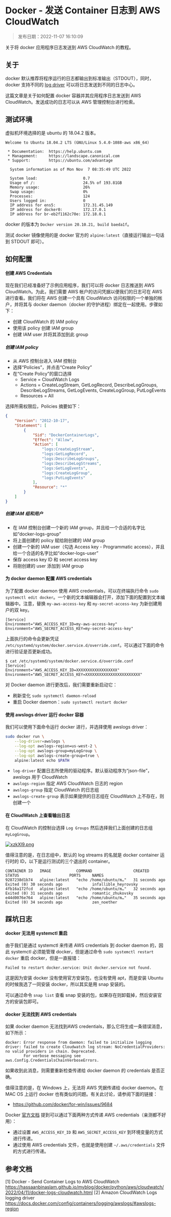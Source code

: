 # Docker - 发送 Container 日志到 AWS CloudWatch

> 发布日期：2022-11-07 16:10:09

关于将 docker 应用程序日志发送到 AWS CloudWatch 的教程。

## 关于

docker 默认推荐将程序运行的日志都输出到标准输出（STDOUT），同时，docker 支持不同的 [log driver](https://docs.docker.com/config/containers/logging/awslogs/#awslogs-region) 可以将日志发送到不同的日志中心。

这篇文章是关于如何配置 docker 容器并其应用程序日志发送到 AWS CloudWatch。发送成功的日志可以从 AWS 管理控制台进行检索。

## 测试环境

虚拟机环境选择的是 ubuntu 的 18.04.2 版本。
```
Welcome to Ubuntu 18.04.2 LTS (GNU/Linux 5.4.0-1088-aws x86_64)

 * Documentation:  https://help.ubuntu.com
 * Management:     https://landscape.canonical.com
 * Support:        https://ubuntu.com/advantage

  System information as of Mon Nov  7 08:35:49 UTC 2022

  System load:                    0.7
  Usage of /:                     24.5% of 193.81GB
  Memory usage:                   26%
  Swap usage:                     0%
  Processes:                      124
  Users logged in:                0
  IP address for ens5:            172.31.45.149
  IP address for docker0:         172.17.0.1
  IP address for br-eb2f1162c70e: 172.18.0.1
```

docker 的版本为 `Docker version 20.10.21, build baeda1f`。

测试 docker 镜像使用的是 docker 官方的 `alpine:latest`（直接运行输出一句话到 STDOUT 即可）。

## 如何配置

#### 创建 AWS Credentials

现在我们已经准备好了示例应用程序，我们可以将 docker 日志推送到 AWS CloudWatch。为此，我们需要 AWS 帐户的访问凭据以便我们的日志可在 AWS 进行查看。我们将在 AWS 创建一个具有 CloudWatch 访问权限的一个单独的帐户，并将其与 docker daemon（docker 的守护进程）绑定在一起使用。步骤如下：
- 创建 CloudWatch 的 IAM policy
- 使用该 policy 创建 IAM group
- 创建 IAM user 并将其添加到此 group

##### 创建 IAM policy

- 从 AWS 控制台进入 IAM 控制台
- 选择“Policies”，并点击“Create Policy”
- 在“Create Policy”的窗口选择
  - Service = CloudWatch Logs
  - Actions = CreateLogStream, GetLogRecord, DescribeLogGroups, DescribeLogStreams, GetLogEvents, CreateLogGroup, PutLogEvents
  - Resources = All

选择所需权限后，Policies 摘要如下：
```json
{
    "Version": "2012-10-17",
    "Statement": [
        {
            "Sid": "DockerContainerLogs",
            "Effect": "Allow",
            "Action": [
                "logs:CreateLogStream",
                "logs:GetLogRecord",
                "logs:DescribeLogGroups",
                "logs:DescribeLogStreams",
                "logs:GetLogEvents",
                "logs:CreateLogGroup",
                "logs:PutLogEvents"
            ],
            "Resource": "*"
        }
    ]
}
```

##### 创建 IAM 组和用户
- 在 IAM 控制台创建一个新的 IAM group，并且给一个合适的名字比如“docker-logs-group”
- 将上面创建的 policy 赋给刚创建的 IAM group
- 创建一个新的 IAM user（勾选 Access key - Programmatic access），并且给一个合适的名字比如“docker-logs-user”
- 保存 access key ID 和 secret access key
- 将刚创建的 user 添加到 IAM group

#### 为 docker daemon 配置 AWS credentials

为了配置 docker daemon 使用 AWS credentials，可以在终端执行命令 `sudo systemctl edit docker`。一个新的文本编辑器会打开，添加下面的配置到文本编辑器中。注意，替换 `my-aws-access-key` 和 `my-secret-access-key` 为新创建用户的双 key。

```
[Service]
Environment="AWS_ACCESS_KEY_ID=my-aws-access-key"
Environment="AWS_SECRET_ACCESS_KEY=my-secret-access-key"
```

上面执行的命令会更新凭证 `/etc/systemd/system/docker.service.d/override.conf`。可以通过下面的命令进行验证是否更新成功。

```
$ cat /etc/systemd/system/docker.service.d/override.conf
[Service]
Environment="AWS_ACCESS_KEY_ID=XXXXXXXXXXXXXXXXXX"
Environment="AWS_SECRET_ACCESS_KEY=XXXXXXXXXXXXXXXXXXXXXXXX"
```

对 Docker daemon 进行更改后，我们需要重新启动它：
- 刷新变化 `sudo systemctl daemon-reload`
- 重启 Docker daemon：`sudo systemctl restart docker`

#### 使用 awslogs driver 运行 docker 容器

我们可以使用下面命令运行 docker 进行，并选择使用 awslogs driver：
```bash
sudo docker run \
    --log-driver=awslogs \
    --log-opt awslogs-region=us-west-2 \
    --log-opt awslogs-group=myLogGroup \
    --log-opt awslogs-create-group=true \
    alpine:latest echo $PATH
```

- `log-driver` 配置日志所使用的驱动程序。默认驱动程序为“json-file”，awslogs 用于 CloudWatch
- `awslogs-region` 指定 AWS CloudWatch 日志的 region
- `awslogs-group` 指定 CloudWatch 的日志组
- `awslogs-create-group` 表示如果提供的日志组在 CloudWatch 上不存在，则创建一个

#### 在 CloudWatch 上查看输出日志

在 CloudWatch 的控制台选择 `Log Groups` 然后选择我们上面创建的日志组 `myLogGroup`。

[![xzkXl9.png](https://s1.ax1x.com/2022/11/08/xzkXl9.png)](https://imgse.com/i/xzkXl9)

值得注意的是，在日志组中，默认的 log streams 的名就是 docker container 运行时的 ID，以下是运行测试的三个退出的 container。

```
CONTAINER ID   IMAGE           COMMAND                  CREATED          STATUS                      PORTS     NAMES
9287238d1b74   alpine:latest   "echo /home/ubuntu/m…"   31 seconds ago   Exited (0) 30 seconds ago             infallible_heyrovsky
4fb16a172fcd   alpine:latest   "echo /home/ubuntu/m…"   32 seconds ago   Exited (0) 31 seconds ago             romantic_zhukovsky
e44d0076e764   alpine:latest   "echo /home/ubuntu/m…"   35 seconds ago   Exited (0) 34 seconds ago             zen_noether
```

## 踩坑日志
#### docker 无法用 systemctl 重启
由于我们是通过 systemctl 来传递 AWS credentials 到 docker daemon 的，因此 systemctl 必须能管理 docker，但是通过命令 `sudo systemctl restart docker` 重启 docker，但是一直报错：
```
Failed to restart docker.service: Unit docker.service not found.
```

这是因为安装 docker 没有使用官方安装包，也没有使用 apt，而是安装 Ubuntu 的时候我选了一同安装 docker，所以其实是用 snap 安装的。

可以通过命令 `snap list` 查看 snap 安装的包，如果存在则卸载掉，然后安装官方的安装包即可。

#### docker 无法找到 AWS credentials
如果 docker daemon 无法找到AWS credentials，那么它将生成一条错误消息，如下所示：
```
docker: Error response from daemon: failed to initialize logging driver: failed to create Cloudwatch log stream: NoCredentialProviders: no valid providers in chain. Deprecated.
        For verbose messaging see aws.Config.CredentialsChainVerboseErrors.
```

如果收到此消息，则需要重新检查传递给 docker daemon 的 credentials 是否正确。

值得注意的是，在 Windows 上，无法将 AWS 凭据传递给 docker daemon。在 MAC OS 上运行 docker 也有类似的问题。有关此讨论，请参阅下面的链接：
- https://github.com/docker/for-win/issues/9684

Docker [官方文档](https://docs.docker.com/config/containers/logging/awslogs/#credentials) 提到可以通过下面两种方式传递 AWS credentials（亲测都不好用）：
- 通过设置 `AWS_ACCESS_KEY_ID` 和 `AWS_SECRET_ACCESS_KEY` 到环境变量的方式进行传递。
- 通过使用 AWS credentials 文件，也就是使用创建 `~/.aws/credentials` 文件的方式进行传递。

## 参考文档
[1] Docker - Send Container Logs to AWS CloudWatch https://hassaanbinaslam.github.io/myblog/docker/python/aws/cloudwatch/2022/04/11/docker-logs-cloudwatch.html
[2] Amazon CloudWatch Logs logging driver https://docs.docker.com/config/containers/logging/awslogs/#awslogs-region

